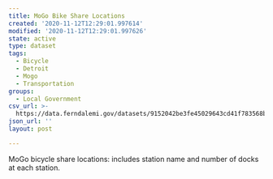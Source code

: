 ```yaml
---
title: MoGo Bike Share Locations
created: '2020-11-12T12:29:01.997614'
modified: '2020-11-12T12:29:01.997626'
state: active
type: dataset
tags:
  - Bicycle
  - Detroit
  - Mogo
  - Transportation
groups:
  - Local Government
csv_url: >-
  https://data.ferndalemi.gov/datasets/9152042be3fe45029643cd41f783568b_0.csv?outSR=%7B%22latestWkid%22%3A3857%2C%22wkid%22%3A102100%7D
json_url: ''
layout: post

---
```

MoGo bicycle share locations: includes station name and number of docks at each station.
